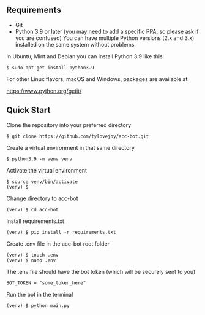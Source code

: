 Requirements
------------
- Git
- Python 3.9 or later  (you may need to add a specific PPA, so please ask if you are confused)
You can have multiple Python versions (2.x and 3.x)
installed on the same system without problems.

In Ubuntu, Mint and Debian you can install Python 3.9 like this:

    $ sudo apt-get install python3.9

For other Linux flavors, macOS and Windows, packages are available at

  https://www.python.org/getit/
  
Quick Start
------------
Clone the repository into your preferred directory

    $ git clone https://github.com/tylovejoy/acc-bot.git

Create a virtual environment in that same directory

    $ python3.9 -m venv venv

Activate the virtual environment
   
    $ source venv/bin/activate
    (venv) $

Change directory to acc-bot

    (venv) $ cd acc-bot

Install requirements.txt

    (venv) $ pip install -r requirements.txt

Create .env file in the acc-bot root folder

    (venv) $ touch .env
    (venv) $ nano .env

The .env file should have the bot token (which will be securely sent to you)

    BOT_TOKEN = "some_token_here"


Run the bot in the terminal

    (venv) $ python main.py
